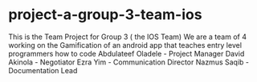 # project-a-group-3-team-ios

This is the Team Project for Group 3 ( the IOS Team)
We are a team of 4 working on the Gamification of an android app that teaches entry level programmers how to code 
Abdulateef Oladele - Project Manager 
David Akinola    - Negotiator 
Ezra Yim    - Communication Director
Nazmus Saqib - Documentation Lead

